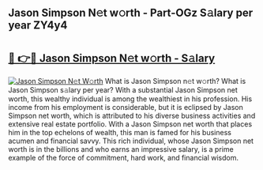 ## Jason Simpson N𝚎t w𝚘rth - Part-OGz S𝚊lary per year ZY4y4

# <h2><a href="http://gc0hg9.nevu.top/?p=Jason+Simpson">🔗 👉🔴 Jason Simpson N𝚎t w𝚘rth - S𝚊lary</a></h2>

[![Jason Simpson N𝚎t W𝚘rth](https://i.imgur.com/Oavwk0R.jpeg)](http://gc0hg9.nevu.top/?p=Jason+Simpson)
What is Jason Simpson n𝚎t w𝚘rth? What is Jason Simpson s𝚊lary per year?
With a substantial Jason Simpson net worth, this wealthy individual is among the wealthiest in his profession. His income from his employment is considerable, but it is eclipsed by Jason Simpson net worth, which is attributed to his diverse business activities and extensive real estate portfolio. With a Jason Simpson net worth that places him in the top echelons of wealth, this man is famed for his business acumen and financial savvy. This rich individual, whose Jason Simpson net worth is in the billions and who earns an impressive salary, is a prime example of the force of commitment, hard work, and financial wisdom.
